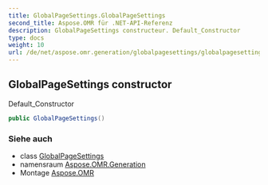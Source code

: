 ```yaml
---
title: GlobalPageSettings.GlobalPageSettings
second_title: Aspose.OMR für .NET-API-Referenz
description: GlobalPageSettings constructeur. Default_Constructor
type: docs
weight: 10
url: /de/net/aspose.omr.generation/globalpagesettings/globalpagesettings/
---
```

## GlobalPageSettings constructor

Default_Constructor

```csharp
public GlobalPageSettings()
```

### Siehe auch

* class [GlobalPageSettings](../)
* namensraum [Aspose.OMR.Generation](../../globalpagesettings/)
* Montage [Aspose.OMR](../../../)


